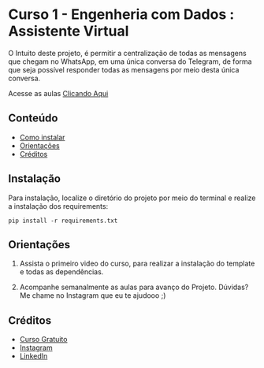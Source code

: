 # Curso 1 - Engenheria com Dados : Assistente Virtual
O Intuito deste projeto, é permitir a centralização de todas as mensagens que chegam no WhatsApp, em uma única conversa do Telegram, de forma que seja possível responder todas as mensagens por meio desta única conversa.

Acesse as aulas [Clicando Aqui](https://bit.ly/Canal-Engenharia-com-Dados)

## Conteúdo
* [Como instalar](#Instalação)
* [Orientações](#Orientações)
* [Créditos](#Créditos)


## Instalação
Para instalação, localize o diretório do projeto por meio do terminal e realize a instalação dos requirements:

`pip install -r requirements.txt`



## Orientações
1) Assista o primeiro video do curso, para realizar a instalação do template e todas as dependências.

2) Acompanhe semanalmente as aulas para avanço do Projeto. Dúvidas? Me chame no Instagram que eu te ajudooo ;) 


## Créditos

* [Curso Gratuito](https://bit.ly/Canal-Engenharia-com-Dados)
* [Instagram](https://instagram.com/engenheiro_automacao)
* [LinkedIn](https://www.linkedin.com/in/matheus-terra/)


